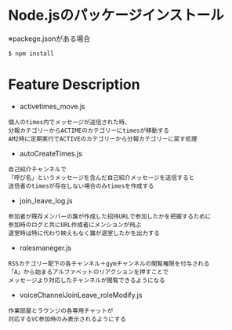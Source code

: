 # Node.jsのパッケージインストール
※packege.jsonがある場合
```
$ npm install
```

# Feature Description
- activetimes_move.js
```
個人のtimes内でメッセージが送信された時、
分報カテゴリーからACTIMEのカテゴリーにtimesが移動する
AM2時に定期実行でACTIVEのカテゴリーから分報カテゴリーに戻す処理
```
- autoCreateTimes.js
```
自己紹介チャンネルで
「呼び名」というメッセージを含んだ自己紹介メッセージを送信すると
送信者のtimesが存在しない場合のみtimesを作成する
```
- join_leave_log.js 
```
参加者が既存メンバーの誰が作成した招待URLで参加したかを把握するために
参加時のログと共にURL作成者にメンションが飛ぶ
退室時は特に代わり映えもなく誰が退室したかを出力する

```
- rolesmaneger.js
```
RSSカテゴリー配下の各チャンネル＋gymチャンネルの閲覧権限を付与される
「A」から始まるアルファベットのリアクションを押すことで
メッセージより対応したチャンネルが閲覧できるようになる
```
- voiceChannelJoinLeave_roleModify.js
```
作業部屋とラウンジの各専用チャットが
対応するVC参加時のみ表示されるようにする
```
